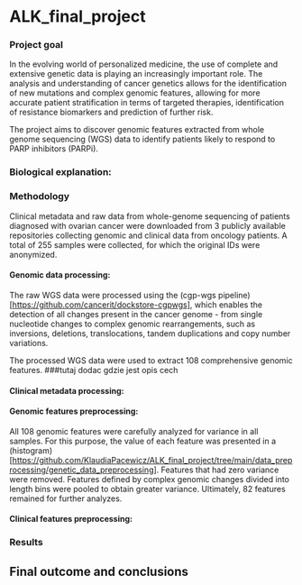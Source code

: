 # ALK_final_project

### Project goal

In the evolving world of personalized medicine, the use of complete and extensive genetic data is playing an increasingly important role. The analysis and understanding of cancer genetics allows for the identification of new mutations and complex genomic features, allowing for more accurate patient stratification in terms of targeted therapies, identification of resistance biomarkers and prediction of further risk.

The project aims to discover genomic features extracted from whole genome sequencing (WGS) data to identify patients likely to respond to PARP inhibitors (PARPi).


### Biological explanation:


### Methodology

Clinical metadata and raw data from whole-genome sequencing of patients diagnosed with ovarian cancer were downloaded from 3 publicly available repositories collecting genomic and clinical data from oncology patients. A total of 255 samples were collected, for which the original IDs were anonymized.

#### Genomic data processing:

The raw WGS data were processed using the (cgp-wgs pipeline)[https://github.com/cancerit/dockstore-cgpwgs], which enables the detection of all changes present in the cancer genome - from single nucleotide changes to complex genomic rearrangements, such as inversions, deletions, translocations, tandem duplications and copy number variations.

The processed WGS data were used to extract 108 comprehensive genomic features. ###tutaj dodac gdzie jest opis cech

#### Clinical metadata processing:


#### Genomic features preprocessing:

All 108 genomic features were carefully analyzed for variance in all samples. For this purpose, the value of each feature was presented in a (histogram)[https://github.com/KlaudiaPacewicz/ALK_final_project/tree/main/data_preprocessing/genetic_data_preprocessing]. Features that had zero variance were removed. Features defined by complex genomic changes divided into length bins were pooled to obtain greater variance. Ultimately, 82 features remained for further analyzes.

#### Clinical features preprocessing:

### Results



## Final outcome and conclusions


